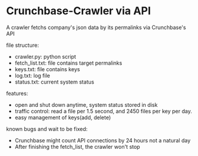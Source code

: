 Crunchbase-Crawler via API
===========================

A crawler fetchs company's json data by its permalinks via Crunchbase's API

file structure:
- crawler.py: python script
- fetch_list.txt: file contains target permalinks
- keys.txt: file contains keys
- log.txt: log file
- status.txt: current system status

features:
- open and shut down anytime, system status stored in disk
- traffic control: read a file per 1.5 second, and 2450 files per key per day.
- easy management of keys(add, delete)

known bugs and wait to be fixed:
- Crunchbase might count API connections by 24 hours not a natural day
- After finishing the fetch_list, the crawler won't stop
